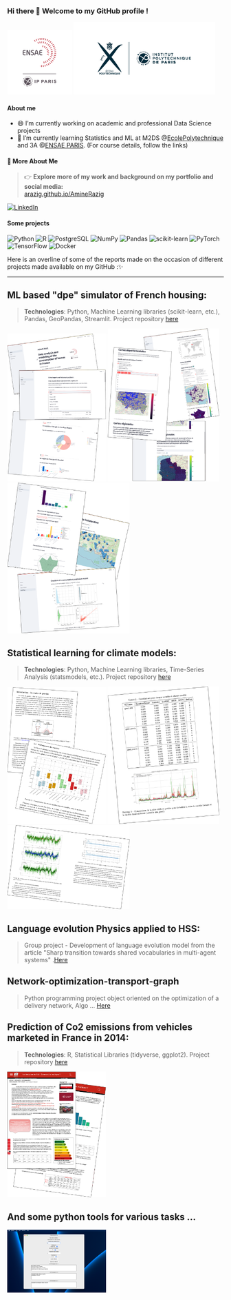 
### Hi there 👋 Welcome to my GitHub profile !
<img src="LOGO-ENSAE.png" alt="ensae" width="150" /> <img src="logo-polytechnique.jpeg" alt="Poly" width="330" /> 

#### About me

- 😄 I’m currently working on academic and professional  Data Science projects
- 🌱 I’m currently learning Statistics and ML at M2DS @[EcolePolytechnique](https://synapses.polytechnique.fr/catalogue/2023-2024/diplome/26/M2DS-m2-data-sciences) and 3A @[ENSAE PARIS](https://www.ensae.fr/formation/cycle-ingenieur/troisieme-annee/data-science-statistique-et-apprentissage). (For course details, follow the links)
  
#### 🔗 More About Me

> 👉 **Explore more of my work and background on my portfolio and social media:**  
> [arazig.github.io/AmineRazig](https://arazig.github.io/AmineRazig/)
> 
[![LinkedIn](https://img.shields.io/badge/LinkedIn-%230077B5.svg?style=for-the-badge&logo=linkedin&logoColor=white)](https://www.linkedin.com/in/amine-razig-5884961bb/)


#### Some projects

![Python](https://img.shields.io/badge/Python-%2314354C.svg?style=for-the-badge&logo=python&logoColor=white)
![R](https://img.shields.io/badge/R-%23276DC3.svg?style=for-the-badge&logo=r&logoColor=white)
![PostgreSQL](https://img.shields.io/badge/PostgreSQL-%23316192.svg?style=for-the-badge&logo=postgresql&logoColor=white)
![NumPy](https://img.shields.io/badge/NumPy-%23013243.svg?style=for-the-badge&logo=numpy&logoColor=white)
![Pandas](https://img.shields.io/badge/Pandas-%23150458.svg?style=for-the-badge&logo=pandas&logoColor=white)
![scikit-learn](https://img.shields.io/badge/scikit--learn-%23F7931E.svg?style=for-the-badge&logo=scikit-learn&logoColor=white)
![PyTorch](https://img.shields.io/badge/PyTorch-%23EE4C2C.svg?style=for-the-badge&logo=pytorch&logoColor=white)
![TensorFlow](https://img.shields.io/badge/TensorFlow-%23FF6F00.svg?style=for-the-badge&logo=tensorflow&logoColor=white)
![Docker](https://img.shields.io/badge/Docker-%230db7ed.svg?style=for-the-badge&logo=docker&logoColor=white)

Here is an overline of some of the reports made on the occasion of different projects made available on my GitHub :✨

----------------------
## ML based "dpe" simulator of French housing:
> **Technologies**: Python, Machine Learning libraries (scikit-learn, etc.), Pandas, GeoPandas, Streamlit. Project repository [here](https://github.com/arazig/Statistical-learning-for-climate-models)

<img src="demo_App_1.png" alt="Demo App 01" width="230" /> <img src="demo_App_2.png" alt="Demo App 02" width="260" /> <img src="demo_App_3.png" alt="Demo App 03" width="285" />

## Statistical learning for climate models: 
> **Technologies**: Python, Machine Learning libraries, Time-Series Analysis (statsmodels, etc.). Project repository [here](https://github.com/arazig/Statistical-learning-for-climate-models)

<img src="modstat1.png" alt="Demo stat 01" width="230" /> <img src="modstat2.png" alt="Demo stat 02" width="260" /> <img src="modstat3.png" alt="Demo stat 03" width="285" />

## Language evolution Physics applied to HSS:
> Group project - Development of language evolution model from the article "Sharp transition towards shared vocabularies in multi-agent systems" .[Here](https://github.com/arazig/Language-evolution_Physics-applied-to-HSS)

## Network-optimization-transport-graph
> Python programming project object oriented on the optimization of a delivery network, Algo ... [Here](https://github.com/arazig/Network-optimization-transport-graph)

## Prediction of Co2 emissions from vehicles marketed in France in 2014:
> **Technologies**: R, Statistical Libraries (tidyverse, ggplot2). Project repository [here](https://github.com/arazig/Projet_R-emissions_CO2_vehicules)

<img src="demo_rapport.png" alt="Demo R" width="230" />

## And some python tools for various tasks ...

<img src="demo_ects.png" alt="Demo R" width="230" />


